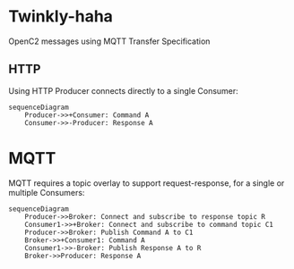 # Twinkly-haha
OpenC2 messages using MQTT Transfer Specification

## HTTP
Using HTTP Producer connects directly to a single Consumer:
```mermaid
sequenceDiagram
    Producer->>+Consumer: Command A
    Consumer->>-Producer: Response A
```

# MQTT
MQTT requires a topic overlay to support request-response, for a single or multiple Consumers:
```mermaid
sequenceDiagram
    Producer->>Broker: Connect and subscribe to response topic R
    Consumer1->>+Broker: Connect and subscribe to command topic C1
    Producer->>Broker: Publish Command A to C1
    Broker->>+Consumer1: Command A
    Consumer1->>-Broker: Publish Response A to R
    Broker->>Producer: Response A
```
